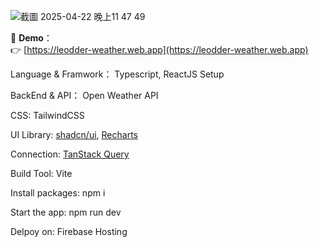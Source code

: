 ![截圖 2025-04-22 晚上11 47 49](https://github.com/user-attachments/assets/b34dd799-5ea4-4fcd-9c23-e804eb566aa4)


🔗 **Demo**：  
👉 [https://leodder-weather.web.app](https://leodder-weather.web.app)

Language & Framwork： Typescript, ReactJS Setup

BackEnd & API： Open Weather API

CSS: TailwindCSS

UI Library: [shadcn/ui](https://ui.shadcn.com/), [Recharts](https://recharts.org/)

Connection: [TanStack Query](https://tanstack.com/query/latest)

Build Tool: Vite

Install packages: npm i

Start the app: npm run dev

Delpoy on: Firebase Hosting
